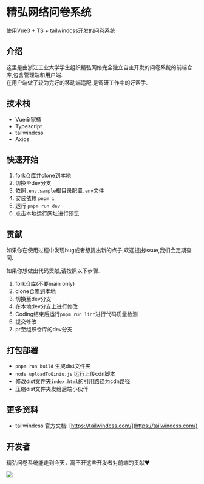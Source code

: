 # 精弘网络问卷系统  

使用Vue3 + TS + tailwindcss开发的问卷系统

## 介绍

这里是由浙江工业大学学生组织精弘网络完全独立自主开发的问卷系统的前端仓库,包含管理端和用户端.  
在用户端做了较为完好的移动端适配,是调研工作中的好帮手.  

## 技术栈

- Vue全家桶
- Typescript
- tailwindcss
- Axios

## 快速开始

1. fork仓库并clone到本地
2. 切换至dev分支
3. 依照`.env.sample`根目录配置`.env`文件
4. 安装依赖 `pnpm i`
5. 运行 `pnpm run dev`
6. 点击本地运行网址进行预览

## 贡献

如果你在使用过程中发现bug或者想提出新的点子,欢迎提出issue,我们会定期查阅.  

如果你想做出代码贡献,请按照以下步骤.  

1. fork仓库(不要main only)
2. clone仓库到本地
3. 切换至dev分支
4. 在本地dev分支上进行修改
5. Coding结束后运行`pnpm run lint`进行代码质量检测
6. 提交修改
7. pr至组织仓库的dev分支

## 打包部署

- `pnpm run build` 生成dist文件夹
- `node uploadToQiniu.js` 运行上传cdn脚本
- 修改dist文件夹`index.html`的引用路径为cdn路径
- 压缩dist文件夹发给后端小伙伴

## 更多资料

- tailwindcss 官方文档: [https://tailwindcss.com/](https://tailwindcss.com/)

## 开发者

精弘问卷系统能走到今天，离不开这些开发者对前端的贡献❤️

<a href="https://github.com/zjutjh/JingHong-Questionnaire/graphs/contributors">
  <img src="https://contrib.rocks/image?repo=zjutjh/JingHong-Questionnaire"/>
</a>
